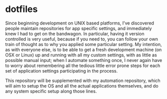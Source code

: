 dotfiles
========

Since beginning development on UNIX based platforms, I've discovered people maintain repositories for app specific settings, and immediately knew I had to get on the bandwagon. In particular, having it version controlled is very useful, because if you need to, you can follow your own train of thought as to why you applied some particular setting. My intention, as with everyone else, is to be able to get a fresh development machine (on OSX or Linux) up and running with all my custom settings, with as little as possible manual input; when I automate something once, I never again have to worry about remembering all the tedious little error prone steps for each set of application settings participating in the process.

This repository will be supplemented with my automation repository, which will aim to setup the OS and all the actual applications themselves, and do any system specific setup along those lines.
